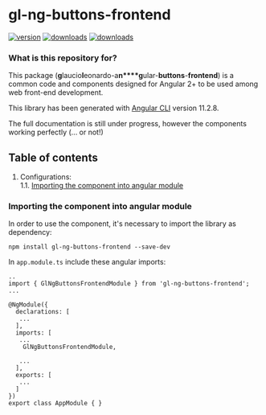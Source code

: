 # gl-ng-buttons-frontend
[![version](https://img.shields.io/npm/v/gl-ng-buttons-frontend)](https://www.npmjs.com/package/gl-ng-buttons-frontend)
[![downloads](https://img.shields.io/npm/types/gl-ng-buttons-frontend)](https://www.npmjs.com/package/gl-ng-buttons-frontend)
[![downloads](https://img.shields.io/npm/dw/gl-ng-buttons-frontend)](https://www.npmjs.com/package/gl-ng-buttons-frontend)

### What is this repository for? ###
This package (**g**laucio**l**eonardo-a**n****g**ular-**buttons**-**frontend**) is a common code and components designed for Angular 2+ to be used among web front-end development.<br>

This library has been generated with [Angular CLI](https://github.com/angular/angular-cli) version 11.2.8.

The full documentation is still under progress, however the components working perfectly (... or not!)

## Table of contents ##
1. Configurations:<br>
   1.1. [ Importing the component into angular module ](#importing-component)<br>


<a name="importing-component"></a>
### Importing the component into angular module ###
In order to use the component, it's necessary to import the library as dependency:

`npm install gl-ng-buttons-frontend --save-dev`


In `app.module.ts` include these angular imports:

```
..
import { GlNgButtonsFrontendModule } from 'gl-ng-buttons-frontend';
...

@NgModule({
  declarations: [
   ...
  ],
  imports: [
   ...
    GlNgButtonsFrontendModule,

   ...
  ],
  exports: [
   ...
  ]
})
export class AppModule { }
```
